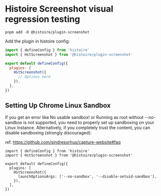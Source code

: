 # Histoire Screenshot visual regression testing

```
pnpm add -D @histoire/plugin-screenshot
```

Add the plugin in histoire config:

```js
import { defineConfig } from 'histoire'
import { HstScreenshot } from '@histoire/plugin-screenshot'

export default defineConfig({
  plugins: [
    HstScreenshot({
      // Options here
    }),
  ],
})
```

## Setting Up Chrome Linux Sandbox

If you get an error like No usable sandbox! or Running as root without --no-sandbox is not supported, you need to properly set up sandboxing on your Linux instance.
Alternatively, if you completely trust the content, you can disable sandboxing (strongly discouraged):


ref. https://github.com/sindresorhus/capture-website#faq

```
import { defineConfig } from 'histoire'
import { HstScreenshot } from '@histoire/plugin-screenshot'

export default defineConfig({
  plugins: [
    HstScreenshot({
      launchOptionsArgs: ['--no-sandbox', '--disable-setuid-sandbox'],
    }),
  ],
})
```

